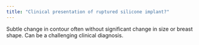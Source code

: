 ```yaml
---
title: "Clinical presentation of ruptured silicone implant?"
---
```

Subtle change in contour often without significant change in size or breast shape. Can be a challenging clinical diagnosis.

